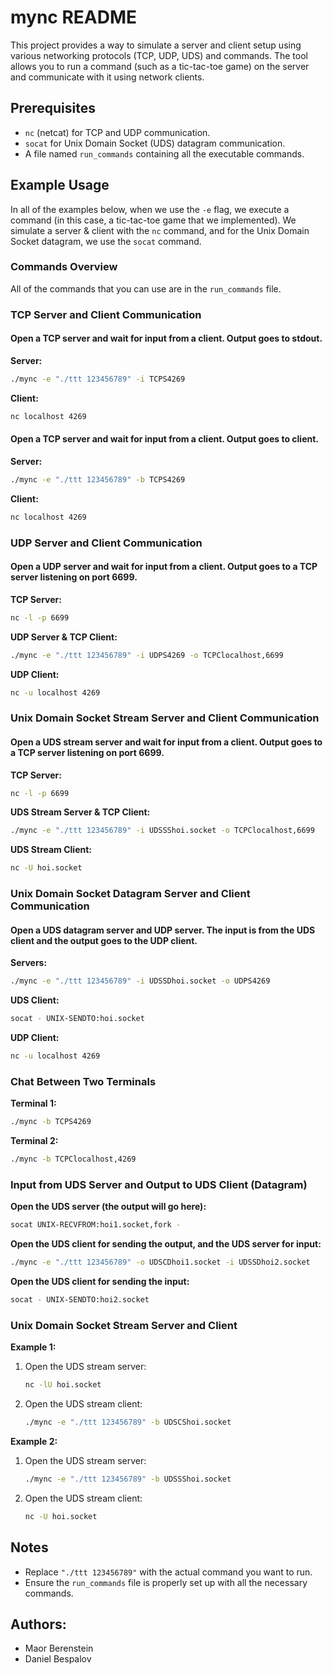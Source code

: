 
# mync README

This project provides a way to simulate a server and client setup using various networking protocols (TCP, UDP, UDS) and commands. The tool allows you to run a command (such as a tic-tac-toe game) on the server and communicate with it using network clients.

## Prerequisites
- `nc` (netcat) for TCP and UDP communication.
- `socat` for Unix Domain Socket (UDS) datagram communication.
- A file named `run_commands` containing all the executable commands.

## Example Usage

In all of the examples below, when we use the `-e` flag, we execute a command (in this case, a tic-tac-toe game that we implemented). We simulate a server & client with the `nc` command, and for the Unix Domain Socket datagram, we use the `socat` command.

### Commands Overview

All of the commands that you can use are in the `run_commands` file.

### TCP Server and Client Communication

#### Open a TCP server and wait for input from a client. Output goes to stdout.

**Server:**
```sh
./mync -e "./ttt 123456789" -i TCPS4269
```

**Client:**
```sh
nc localhost 4269
```

#### Open a TCP server and wait for input from a client. Output goes to client.

**Server:**
```sh
./mync -e "./ttt 123456789" -b TCPS4269
```

**Client:**
```sh
nc localhost 4269
```

### UDP Server and Client Communication

#### Open a UDP server and wait for input from a client. Output goes to a TCP server listening on port 6699.

**TCP Server:**
```sh
nc -l -p 6699
```

**UDP Server & TCP Client:**
```sh
./mync -e "./ttt 123456789" -i UDPS4269 -o TCPClocalhost,6699
```

**UDP Client:**
```sh
nc -u localhost 4269
```

### Unix Domain Socket Stream Server and Client Communication

#### Open a UDS stream server and wait for input from a client. Output goes to a TCP server listening on port 6699.

**TCP Server:**
```sh
nc -l -p 6699
```

**UDS Stream Server & TCP Client:**
```sh
./mync -e "./ttt 123456789" -i UDSSShoi.socket -o TCPClocalhost,6699
```

**UDS Stream Client:**
```sh
nc -U hoi.socket
```

### Unix Domain Socket Datagram Server and Client Communication

#### Open a UDS datagram server and UDP server. The input is from the UDS client and the output goes to the UDP client.

**Servers:**
```sh
./mync -e "./ttt 123456789" -i UDSSDhoi.socket -o UDPS4269
```

**UDS Client:**
```sh
socat - UNIX-SENDTO:hoi.socket
```

**UDP Client:**
```sh
nc -u localhost 4269
```

### Chat Between Two Terminals

**Terminal 1:**
```sh
./mync -b TCPS4269
```

**Terminal 2:**
```sh
./mync -b TCPClocalhost,4269
```

### Input from UDS Server and Output to UDS Client (Datagram)

**Open the UDS server (the output will go here):**
```sh
socat UNIX-RECVFROM:hoi1.socket,fork -
```

**Open the UDS client for sending the output, and the UDS server for input:**
```sh
./mync -e "./ttt 123456789" -o UDSCDhoi1.socket -i UDSSDhoi2.socket
```

**Open the UDS client for sending the input:**
```sh
socat - UNIX-SENDTO:hoi2.socket
```

### Unix Domain Socket Stream Server and Client

**Example 1:**
1. Open the UDS stream server:
    ```sh
    nc -lU hoi.socket
    ```
2. Open the UDS stream client:
    ```sh
    ./mync -e "./ttt 123456789" -b UDSCShoi.socket
    ```

**Example 2:**
1. Open the UDS stream server:
    ```sh
    ./mync -e "./ttt 123456789" -b UDSSShoi.socket
    ```
2. Open the UDS stream client:
    ```sh
    nc -U hoi.socket
    ```

## Notes
- Replace `"./ttt 123456789"` with the actual command you want to run.
- Ensure the `run_commands` file is properly set up with all the necessary commands.


## Authors:
- Maor Berenstein
- Daniel Bespalov
